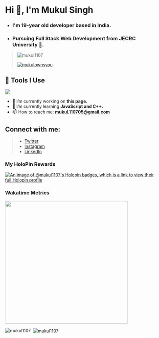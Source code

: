 
# Hi 👋, I'm Mukul Singh
- ### I'm 19-year old developer based in India. 
- ### Pursuing Full Stack Web Development from JECRC University 🏫.

> <p align="left" style="inline"> <img src="https://komarev.com/ghpvc/?username=mukul1107&label=Profile%20views&color=0e75b6&style=flat" alt="mukul1107" /> </p>
> <p align="left" style="inline"> <a href="https://twitter.com/mukulownsyou" target="blank"><img src="https://img.shields.io/twitter/follow/mukulownsyou?style=%26style%3Dfor-the-badge&logo=twitter" alt="mukulownsyou" /></a> </p>

## 🔧 Tools I Use

<p align="left">
  <a href="https://skillicons.dev">
    <img src="https://skillicons.dev/icons?i=vscode,html,css,js,c,cpp,git,github" />
  </a>
</p>

- 🔭 I’m currently working on **this page.**
- 🌱 I’m currently learning **JavaScript and C++.**
- 📫 How to reach me: **mukul.110705@gmail.com**

## Connect with me:

> - [Twitter](https://twitter.com/mukulownsyou)
> - [Instagram](https://instagram.com/mukulownsyou)
> - [LinkedIn](https://linkedin.com/in/mukul1107)

### My HoloPin Rewards


[![An image of @mukul1107's Holopin badges, which is a link to view their full Holopin profile](https://holopin.me/mukul1107)](https://holopin.io/@mukul1107)

### Wakatime Metrics
<!--START_SECTION:waka-->
<img src="https://wakatime.com/share/@018d87a9-0d84-43b4-9a41-022878ad66f3/9fe28781-ac65-4af6-a7ed-e68faa35daac.svg"  height=400 />
<!--END_SECTION:waka-->

<p><img align="left" src="https://github-readme-stats.vercel.app/api/top-langs?username=mukul1107&show_icons=true&locale=en&layout=compact" alt="mukul1107" /></p>

<p>&nbsp;<img align="center" src="https://github-readme-stats.vercel.app/api?username=mukul1107&show_icons=true&locale=en" alt="mukul1107" /></p>

